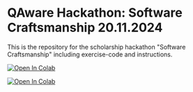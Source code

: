# QAware Hackathon: Software Craftsmanship 20.11.2024

This is the repository for the scholarship hackathon "Software Craftsmanship" including exercise-code and instructions.

[![Open In Colab](https://colab.research.google.com/assets/colab-badge.svg)](https://colab.research.google.com/github/siehlema/hackathon-software-craftsmanship/blob/main/Hackathon%20-%20Software%20Craftsmanship%20-%20Playground.ipynb)

<a href="https://colab.research.google.com/siehlema/hackathon-software-craftsmanship/blob/main/Hackathon%20-%20Software%20Craftsmanship%20-%20Playground.ipynb">
  <img src="https://colab.research.google.com/assets/colab-badge.svg" alt="Open In Colab"/>
</a>
